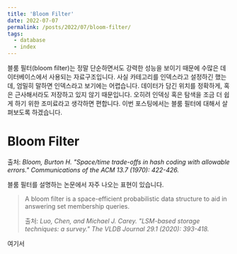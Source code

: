 ```yaml
---
title: 'Bloom Filter'
date: 2022-07-07
permalink: /posts/2022/07/bloom-filter/
tags:
  - database
  - index
---
```


블룸 필터(bloom filter)는 정말 단순하면서도 강력한 성능을 보이기 때문에 수많은 데이터베이스에서 사용되는 자료구조입니다. 
사실 카테고리를 인덱스라고 설정하긴 했는데, 엄밀히 말하면 인덱스라고 보기에는 어렵습니다. 
데이터가 담긴 위치를 정확하게, 혹은 근사해서라도 저장하고 있지 않기 때문입니다. 
오히려 인덱싱 혹은 탐색을 조금 더 쉽게 하기 위한 조미료라고 생각하면 편합니다. 
이번 포스팅에서는 블룸 필터에 대해서 살펴보도록 하겠습니다. 

# Bloom Filter

출처: *Bloom, Burton H. "Space/time trade-offs in hash coding with allowable errors." Communications of the ACM 13.7 (1970): 422-426.*

블룸 필터를 설명하는 논문에서 자주 나오는 표현이 있습니다. 

> A bloom filter is a space-efficient probabilistic data structure to aid in answering set membership queries. 
>
> 출처: *Luo, Chen, and Michael J. Carey. "LSM-based storage techniques: a survey." The VLDB Journal 29.1 (2020): 393-418.*

여기서 

